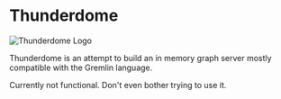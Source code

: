 # Thunderdome

<img align="center" src="https://s3.amazonaws.com/haddad.public/thunderdome.png" alt="Thunderdome Logo" />

Thunderdome is an attempt to build an in memory graph server mostly compatible with the Gremlin language.

Currently not functional.  Don't even bother trying to use it.
